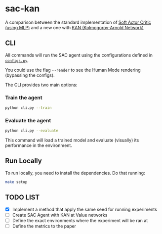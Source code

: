 # sac-kan

A comparison between the standard implementation of [Soft Actor Critic (using MLP)](https://arxiv.org/abs/1801.01290) and a new one with [KAN (Kolmogorov-Arnold Network)](https://github.com/mintisan/awesome-kan)

## CLI

All commands will run the SAC agent using the configurations defined in [`configs.py`](./configs.py).

You could use the flag `--render` to see the Human Mode rendering (bypassing the configs).

The CLI provides two main options:

### Train the agent

```bash
python cli.py --train
```

### Evaluate the agent

```bash
python cli.py --evaluate
```

This command will load a trained model and evaluate (visually) its performance in the environment.

## Run Locally

To run locally, you need to install the dependencies. Do that running:

```bash
make setup
```

## TODO LIST

- [x] Implement a method that apply the same seed for running experiments
- [ ] Create SAC Agent with KAN at Value networks
- [ ] Define the exact environments where the experiment will be ran at
- [ ] Define the metrics to the paper
